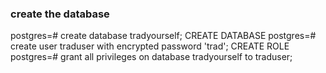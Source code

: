 ### create the database

postgres=# create database tradyourself;
CREATE DATABASE
postgres=# create user traduser with encrypted password 'trad';
CREATE ROLE
postgres=# grant all privileges on database tradyourself to traduser;
